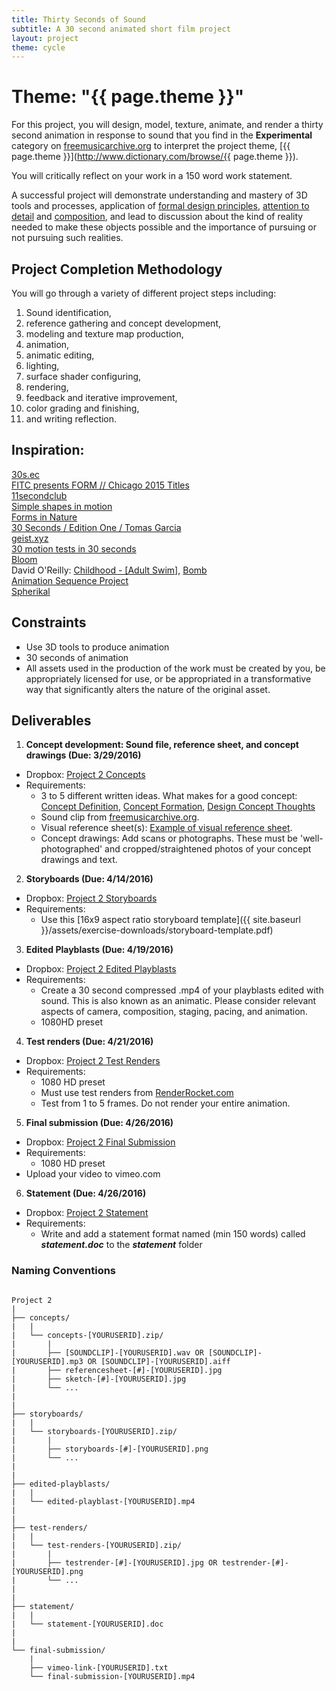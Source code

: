 ```yaml
---
title: Thirty Seconds of Sound
subtitle: A 30 second animated short film project
layout: project
theme: cycle
---
```


# Theme: "{{ page.theme }}"

For this project, you will design, model, texture, animate, and render a thirty second animation in response to sound that you find in the **Experimental** category on [freemusicarchive.org](http://freemusicarchive.org/genre/Experimental/) to interpret the project theme, [{{ page.theme }}](http://www.dictionary.com/browse/{{ page.theme }}).

You will critically reflect on your work in a 150 word work statement.

A successful project will demonstrate understanding and mastery of 3D tools and processes, application of [formal design principles](http://www.getty.edu/education/teachers/building_lessons/principles_design.pdf), [attention to detail](http://creativitywindow.com/2012/06/key-elements-of-product-photography) and [composition](http://www.digitalcameraworld.com/2012/04/12/10-rules-of-photo-composition-and-why-they-work/), and lead to discussion about the kind of reality needed to make these objects possible and the importance of pursuing or not pursuing such realities.

## Project Completion Methodology
You will go through a variety of different project steps including:

  1. Sound identification,
  2. reference gathering and concept development,
  3. modeling and texture map production,
  4. animation,
  5. animatic editing,
  5. lighting,
  6. surface shader configuring,
  7. rendering,
  8. feedback and iterative improvement,
  9. color grading and finishing,
  10. and writing reflection.

## Inspiration:  
[30s.ec](http://30s.ec/)  
[FITC presents FORM // Chicago 2015 Titles](https://vimeo.com/143914234)  
[11secondclub](http://www.11secondclub.com/competitions)  
[Simple shapes in motion](https://vimeo.com/150594088)  
[Forms in Nature](https://vimeo.com/155262093)  
[30 Seconds / Edition One / Tomas Garcia](https://vimeo.com/130886893)  
[geist.xyz](https://vimeo.com/150824660)  
[30 motion tests in 30 seconds](https://vimeo.com/17411241)  
[Bloom](https://vimeo.com/141974554)  
David O'Reilly: [Childhood - [Adult Swim]](https://vimeo.com/103551096), [Bomb](https://vimeo.com/104756258)  
[Animation Sequence Project](https://vimeo.com/44673585)  
[Spherikal](https://vimeo.com/39792837)  



## Constraints
- Use 3D tools to produce animation
- 30 seconds of animation
- All assets used in the production of the work must be created by you, be appropriately licensed for use, or be appropriated in a transformative way that significantly alters the nature of the original asset.


## Deliverables

1. **Concept development: Sound file, reference sheet, and concept drawings (Due: 3/29/2016)**
  - Dropbox: [Project 2 Concepts](https://psu.box.com/signup/collablink/d_7101704513/133a4939330b51)
  - Requirements: 
     - 3 to 5 different written ideas. What makes for a good concept: [Concept Definition](http://ocean.otr.usm.edu/~w135249/pdf/id240/Rengel%20Design%20Concept%20Definition.pdf), [Concept Formation](http://people.bu.edu/jgerring/documents/Conceptformation.pdf), [Design Concept Thoughts](http://vanseodesign.com/web-design/design-concept-thoughts/)
     - Sound clip from [freemusicarchive.org](http://freemusicarchive.org/genre/Experimental/).
     - Visual reference sheet(s): [Example of visual reference sheet](http://candlelightadventure.blogspot.com/2015/09/environment-concept-development.html).
     - Concept drawings: Add scans or photographs. These must be 'well-photographed' and cropped/straightened photos of your concept drawings and text.
2. **Storyboards (Due: 4/14/2016)**
  - Dropbox: [Project 2 Storyboards](https://psu.box.com/signup/collablink/d_7102368325/13208faafa929e)
  - Requirements: 
     - Use this [16x9 aspect ratio storyboard template]({{ site.baseurl }}/assets/exercise-downloads/storyboard-template.pdf)
3. **Edited Playblasts (Due: 4/19/2016)**
  - Dropbox: [Project 2 Edited Playblasts](https://psu.box.com/signup/collablink/d_7101863309/13c106b7ba7535)
  - Requirements: 
     - Create a 30 second compressed .mp4 of your playblasts edited with sound. This is also known as an animatic. Please consider relevant aspects of camera, composition, staging, pacing, and animation. 
     - 1080HD preset
4. **Test renders (Due: 4/21/2016)**
  - Dropbox: [Project 2 Test Renders](https://psu.box.com/signup/collablink/d_7102349925/13b4f8aba1a6a5)
  - Requirements: 
     - 1080 HD preset
     - Must use test renders from [RenderRocket.com](http://www.renderrocket.com)
     - Test from 1 to 5 frames. Do not render your entire animation.
5. **Final submission (Due: 4/26/2016)**
  - Dropbox: [Project 2 Final Submission](https://psu.box.com/signup/collablink/d_7102334461/13709c6b861d52)
  - Requirements: 
     - 1080 HD preset
  - Upload your video to vimeo.com
6. **Statement (Due: 4/26/2016)**
  - Dropbox: [Project 2 Statement](hhttps://psu.box.com/signup/collablink/d_7102338677/133f89ba3f1b8f)
  - Requirements: 
     - Write and add a statement format named (min 150 words) called **_statement.doc_** to the **_statement_** folder

### Naming Conventions

```

Project 2
|
├── concepts/
|   |
|   └── concepts-[YOURUSERID].zip/
|       |
|       ├── [SOUNDCLIP]-[YOURUSERID].wav OR [SOUNDCLIP]-[YOURUSERID].mp3 OR [SOUNDCLIP]-[YOURUSERID].aiff
|       ├── referencesheet-[#]-[YOURUSERID].jpg
|       ├── sketch-[#]-[YOURUSERID].jpg
|       └── ...
|
|
├── storyboards/
|   |
|   └── storyboards-[YOURUSERID].zip/
|       |
|       ├── storyboards-[#]-[YOURUSERID].png
|       └── ...
|
|       
├── edited-playblasts/
|   |
|   └── edited-playblast-[YOURUSERID].mp4
|
|
├── test-renders/
|   |
|   └── test-renders-[YOURUSERID].zip/
|       |
|       ├── testrender-[#]-[YOURUSERID].jpg OR testrender-[#]-[YOURUSERID].png
|       └── ...
|
|
├── statement/
|   |
|   └── statement-[YOURUSERID].doc
|
|
└── final-submission/
    |
    ├── vimeo-link-[YOURUSERID].txt
    └── final-submission-[YOURUSERID].mp4

```


